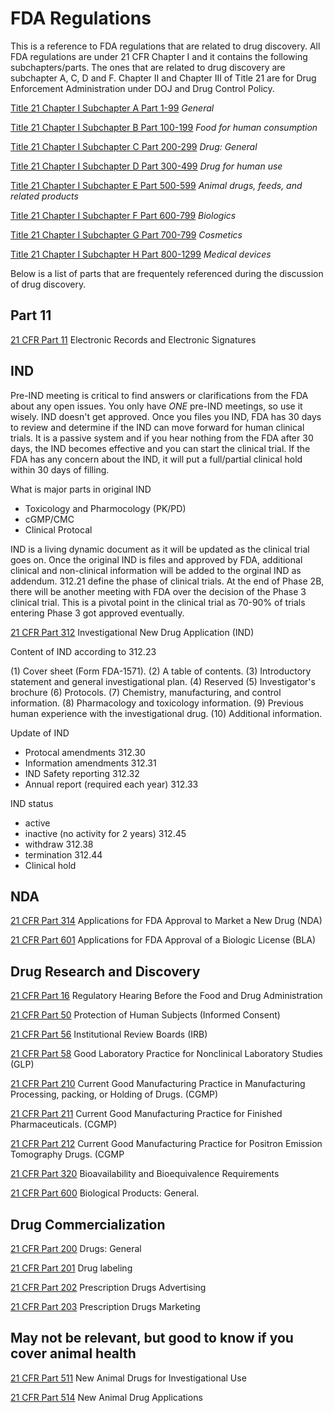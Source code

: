 # FDA Regulations

This is a reference to FDA regulations that are related to drug discovery. All FDA regulations are under 21 CFR Chapter I and it contains the following subchapters/parts. The ones that are related to drug discovery are subchapter A, C, D and F. Chapter II and Chapter III of Title 21 are for Drug Enforcement Administration under DOJ and Drug Control Policy.  

[Title 21 Chapter I Subchapter A Part 1-99](https://www.ecfr.gov/cgi-bin/text-idx?mc=true&tpl=/ecfrbrowse/Title21/21CIsubchapA.tpl) _General_

[Title 21 Chapter I Subchapter B Part 100-199](https://www.ecfr.gov/cgi-bin/text-idx?mc=true&tpl=/ecfrbrowse/Title21/21CIsubchapB.tpl) _Food for human consumption_

[Title 21 Chapter I Subchapter C Part 200-299](https://www.ecfr.gov/cgi-bin/text-idx?mc=true&tpl=/ecfrbrowse/Title21/21CIsubchapC.tpl) _Drug: General_

[Title 21 Chapter I Subchapter D Part 300-499](https://www.ecfr.gov/cgi-bin/text-idx?mc=true&tpl=/ecfrbrowse/Title21/21CIsubchapD.tpl) _Drug for human use_

[Title 21 Chapter I Subchapter E Part 500-599](https://www.ecfr.gov/cgi-bin/text-idx?mc=true&tpl=/ecfrbrowse/Title21/21CIsubchapE.tpl) _Animal drugs, feeds, and related products_

[Title 21 Chapter I Subchapter F Part 600-799](https://www.ecfr.gov/cgi-bin/text-idx?mc=true&tpl=/ecfrbrowse/Title21/21CIsubchapF.tpl) _Biologics_

[Title 21 Chapter I Subchapter G Part 700-799](https://www.ecfr.gov/cgi-bin/text-idx?mc=true&tpl=/ecfrbrowse/Title21/21CIsubchapG.tpl) _Cosmetics_

[Title 21 Chapter I Subchapter H Part 800-1299](https://www.ecfr.gov/cgi-bin/text-idx?mc=true&tpl=/ecfrbrowse/Title21/21CIsubchapH.tpl) _Medical devices_


Below is a list of parts that are frequentely referenced during the discussion of drug discovery.

## Part 11

[21 CFR Part 11](https://www.ecfr.gov/cgi-bin/text-idx?SID=1133185bb128dee2215c3ff68e06c210&mc=true&node=pt21.1.11&rgn=div5) Electronic Records and Electronic Signatures 

## IND

Pre-IND meeting is critical to find answers or clarifications from the FDA about any open issues. You only have *ONE* pre-IND meetings, so use it wisely. IND doesn't get approved. Once you files you IND, FDA has 30 days to review and determine if the IND can move forward for human clinical trials. It is a passive system and if you hear nothing from the FDA after 30 days, the IND becomes effective and you can start the clinical trial. If the FDA has any concern about the IND, it will put a full/partial clinical hold within 30 days of filling.

What is major parts in original IND
* Toxicology and Pharmocology (PK/PD)
* cGMP/CMC
* Clinical Protocal

IND is a living dynamic document as it will be updated as the clinical trial goes on. Once the original IND is files and approved by FDA, additional clinical and non-clinical information will be added to the orginal IND as addendum. 312.21 define the phase of clinical trials. At the end of Phase 2B, there will be another meeting with FDA over the decision of the Phase 3 clinical trial. This is a pivotal point in the clinical trial as 70-90% of trials entering Phase 3 got approved eventually. 

[21 CFR Part 312](https://www.ecfr.gov/cgi-bin/text-idx?mc=true&node=pt21.5.312&rgn=div5) Investigational New Drug Application (IND)

Content of IND according to 312.23

(1) Cover sheet (Form FDA-1571).
(2) A table of contents.
(3) Introductory statement and general investigational plan.
(4) Reserved
(5) Investigator's brochure
(6) Protocols.
(7) Chemistry, manufacturing, and control information. 
(8) Pharmacology and toxicology information. 
(9) Previous human experience with the investigational drug. 
(10) Additional information. 

Update of IND
* Protocal amendments 312.30
* Information amendments 312.31
* IND Safety reporting 312.32 
* Annual report (required each year) 312.33

IND status
* active
* inactive (no activity for 2 years) 312.45
* withdraw 312.38
* termination 312.44
* Clinical hold 

## NDA

[21 CFR Part 314](https://www.ecfr.gov/cgi-bin/text-idx?mc=true&node=pt21.5.314&rgn=div5) Applications for FDA Approval to Market a New Drug (NDA)

[21 CFR Part 601](https://www.ecfr.gov/cgi-bin/text-idx?mc=true&node=pt21.7.601&rgn=div5) Applications for FDA Approval of a Biologic License (BLA)

## Drug Research and Discovery

[21 CFR Part 16](https://www.ecfr.gov/cgi-bin/text-idx?mc=true&node=pt21.1.16&rgn=div5) Regulatory Hearing Before the Food and Drug Administration 

[21 CFR Part 50](https://www.ecfr.gov/cgi-bin/text-idx?mc=true&node=pt21.1.50&rgn=div5) Protection of Human Subjects (Informed Consent) 

[21 CFR Part 56](https://www.ecfr.gov/cgi-bin/text-idx?mc=true&node=pt21.1.56&rgn=div5) Institutional Review Boards (IRB)

[21 CFR Part 58](https://www.ecfr.gov/cgi-bin/text-idx?mc=true&node=pt21.1.58&rgn=div5) Good Laboratory Practice for Nonclinical Laboratory Studies (GLP) 

[21 CFR Part 210](https://www.ecfr.gov/cgi-bin/text-idx?mc=true&node=pt21.4.210&rgn=div5)  Current Good Manufacturing Practice in Manufacturing Processing, packing, or Holding of Drugs. (CGMP)

[21 CFR Part 211](https://www.ecfr.gov/cgi-bin/text-idx?mc=true&node=pt21.4.211&rgn=div5)  Current Good Manufacturing Practice for Finished Pharmaceuticals. (CGMP)

[21 CFR Part 212](https://www.ecfr.gov/cgi-bin/text-idx?mc=true&node=pt21.4.212&rgn=div5) Current Good Manufacturing Practice for Positron Emission Tomography Drugs. (CGMP

[21 CFR Part 320](https://www.ecfr.gov/cgi-bin/text-idx?mc=true&node=pt21.5.320&rgn=div5) Bioavailability and Bioequivalence Requirements 

[21 CFR Part 600](https://www.ecfr.gov/cgi-bin/text-idx?mc=true&node=pt21.7.600&rgn=div5)  Biological Products: General.

## Drug Commercialization

[21 CFR Part 200](https://www.ecfr.gov/cgi-bin/text-idx?mc=true&node=pt21.4.200&rgn=div5) Drugs: General

[21 CFR Part 201](https://www.ecfr.gov/cgi-bin/text-idx?mc=true&node=pt21.4.201&rgn=div5) Drug labeling

[21 CFR Part 202](https://www.ecfr.gov/cgi-bin/text-idx?mc=true&node=pt21.4.202&rgn=div5) Prescription Drugs Advertising 

[21 CFR Part 203](https://www.ecfr.gov/cgi-bin/text-idx?mc=true&node=pt21.4.203&rgn=div5) Prescription Drugs Marketing

## May not be relevant, but good to know if you cover animal health

[21 CFR Part 511](https://www.ecfr.gov/cgi-bin/text-idx?mc=true&node=pt21.6.511&rgn=div5) New Animal Drugs for Investigational Use 

[21 CFR Part 514](https://www.ecfr.gov/cgi-bin/text-idx?mc=true&node=pt21.6.514&rgn=div5) New Animal Drug Applications 